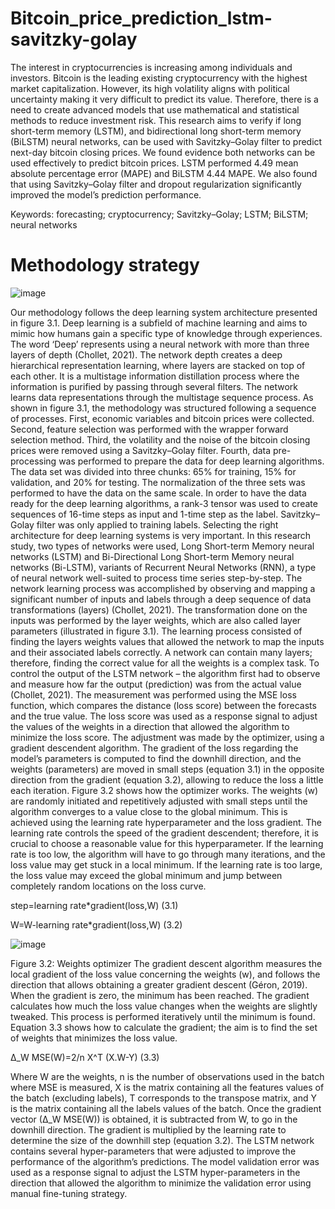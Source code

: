 # Bitcoin_price_prediction_lstm-savitzky-golay
The interest in cryptocurrencies is increasing among individuals and investors. Bitcoin is the leading existing cryptocurrency with the highest market capitalization. However, its high volatility aligns with political uncertainty making it very difficult to predict its value. Therefore, there is a need to create advanced models that use mathematical and statistical methods to reduce investment risk. This research aims to verify if long short-term memory (LSTM), and bidirectional long short-term memory (BiLSTM) neural networks, can be used with Savitzky–Golay filter to predict next-day bitcoin closing prices. We found evidence both networks can be used effectively to predict bitcoin prices. LSTM performed 4.49 mean absolute percentage error (MAPE) and BiLSTM 4.44 MAPE. We also found that using Savitzky–Golay filter and dropout regularization significantly improved the model’s prediction performance.

Keywords: forecasting; cryptocurrency; Savitzky–Golay; LSTM; BiLSTM; neural networks

# Methodology strategy
![image](https://github.com/pereirajose3/bitcoin-price-prediction-ensemble-bilstm-gru-savitzky-gola/assets/37916212/c59c6864-2462-4e83-b164-c9e65da3ea87)

Our methodology follows the deep learning system architecture presented in figure 3.1. Deep learning is a subfield of machine learning and aims to mimic how humans gain a specific type of knowledge through experiences. The word ‘Deep’ represents using a neural network with more than three layers of depth (Chollet, 2021). The network depth creates a deep hierarchical representation learning, where layers are stacked on top of each other. It is a multistage information distillation process where the information is purified by passing through several filters. The network learns data representations through the multistage sequence process. As shown in figure 3.1, the methodology was structured following a sequence of processes. First, economic variables and bitcoin prices were collected. Second, feature selection was performed with the wrapper forward selection method. Third, the volatility and the noise of the bitcoin closing prices were removed using a Savitzky–Golay filter. Fourth, data pre-processing was performed to prepare the data for deep learning algorithms. The data set was divided into three chunks: 65% for training, 15% for validation, and 20% for testing. The normalization of the three sets was performed to have the data on the same scale. In order to have the data ready for the deep learning algorithms, a rank-3 tensor was used to create sequences of 16-time steps as input and 1-time step as the label. Savitzky–Golay filter was only applied to training labels. Selecting the right architecture for deep learning systems is very important. In this research study, two types of networks were used, Long Short-term Memory neural networks (LSTM) and Bi-Directional Long Short-term Memory neural networks (Bi-LSTM), variants of Recurrent Neural Networks (RNN), a type of neural network well-suited to process time series step-by-step. The network learning process was accomplished by observing and mapping a significant number of inputs and labels through a deep sequence of data transformations (layers) (Chollet, 2021). The transformation done on the inputs was performed by the layer weights, which are also called layer parameters (illustrated in figure 3.1). The learning process consisted of finding the layers weights values that allowed the network to map the inputs and their associated labels correctly. A network can contain many layers; therefore, finding the correct value for all the weights is a complex task. To control the output of the LSTM network – the algorithm first had to observe and measure how far the output (prediction) was from the actual value (Chollet, 2021). The measurement was performed using the MSE loss function, which compares the distance (loss score) between the forecasts and the true value. The loss score was used as a response signal to adjust the values of the weights in a direction that allowed the algorithm to minimize the loss score. The adjustment was made by the optimizer, using a gradient descendent algorithm. The gradient of the loss regarding the model’s parameters is computed to find the downhill direction, and the weights (parameters) are moved in small steps (equation 3.1) in the opposite direction from the gradient (equation 3.2), allowing to reduce the loss a little each iteration. Figure 3.2 shows how the optimizer works. The weights (w) are randomly initiated and repetitively adjusted with small steps until the algorithm converges to a value close to the global minimum. This is achieved using the learning rate hyperparameter and the loss gradient. The learning rate controls the speed of the gradient descendent; therefore, it is crucial to choose a reasonable value for this hyperparameter. If the learning rate is too low, the algorithm will have to go through many iterations, and the loss value may get stuck in a local minimum. If the learning rate is too large, the loss value may exceed the global minimum and jump between completely random locations on the loss curve.

step=learning rate*gradient(loss,W) 	(3.1)

W=W-learning rate*gradient(loss,W) 	(3.2)

![image](https://github.com/pereirajose3/bitcoin-price-prediction-ensemble-bilstm-gru-savitzky-gola/assets/37916212/44cbd920-e348-4242-b749-41c68a164259)

Figure 3.2: Weights optimizer The gradient descent algorithm measures the local gradient of the loss value concerning the weights (w), and follows the direction that allows obtaining a greater gradient descent (Géron, 2019). When the gradient is zero, the minimum has been reached. The gradient calculates how much the loss value changes when the weights are slightly tweaked. This process is performed iteratively until the minimum is found. Equation 3.3 shows how to calculate the gradient; the aim is to find the set of weights that minimizes the loss value.

∆_W MSE(W)=2/n X^T (X.W-Y) 	 (3.3)

Where W are the weights, n is the number of observations used in the batch where MSE is measured, X is the matrix containing all the features values of the batch (excluding labels), T corresponds to the transpose matrix, and Y is the matrix containing all the labels values of the batch. Once the gradient vector (∆_W MSE(W)) is obtained, it is subtracted from W, to go in the downhill direction. The gradient is multiplied by the learning rate to determine the size of the downhill step (equation 3.2). The LSTM network contains several hyper-parameters that were adjusted to improve the performance of the algorithm’s predictions. The model validation error was used as a response signal to adjust the LSTM hyper-parameters in the direction that allowed the algorithm to minimize the validation error using manual fine-tuning strategy.
